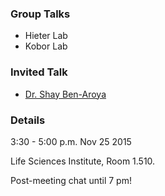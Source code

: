 ### Group Talks

* Hieter Lab
* Kobor Lab

### Invited Talk

* [Dr. Shay Ben-Aroya](http://research.biu.ac.il/content/dr-ben-aroyas-lab-0)

### Details
3:30 - 5:00 p.m. Nov 25 2015

Life Sciences Institute, Room 1.510.

Post-meeting chat until 7 pm!
